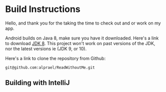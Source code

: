 # Build Instructions
Hello, and thank you for the taking the time to check out and or work on my app.

Android builds on Java 8, make sure you have it downloaded. Here's a link to download 
[JDK 8](https://www.oracle.com/technetwork/java/javase/downloads/jdk8-downloads-2133151.html).
This project won't work on past versions of the JDK, nor the latest versions ie (JDK 9, or 10).

Here's a link to clone the repository from Github:
```
git@github.com:alprael/ReadWithoutMe.git
```
## Building with IntelliJ

